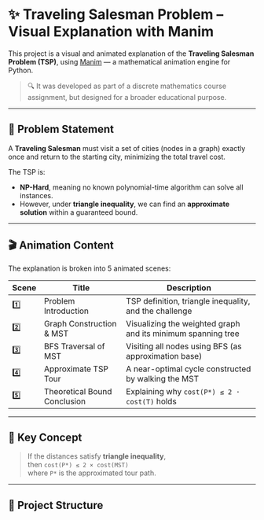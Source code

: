 # ✨ Traveling Salesman Problem – Visual Explanation with Manim

This project is a visual and animated explanation of the **Traveling Salesman Problem (TSP)**, using [Manim](https://www.manim.community/) — a mathematical animation engine for Python.

> 🔍 It was developed as part of a discrete mathematics course assignment, but designed for a broader educational purpose.

---

## 📌 Problem Statement

A **Traveling Salesman** must visit a set of cities (nodes in a graph) exactly once and return to the starting city, minimizing the total travel cost.

The TSP is:
- **NP-Hard**, meaning no known polynomial-time algorithm can solve all instances.
- However, under **triangle inequality**, we can find an **approximate solution** within a guaranteed bound.

---

## 🎬 Animation Content

The explanation is broken into 5 animated scenes:

| Scene | Title                        | Description |
|-------|------------------------------|-------------|
| 1️⃣    | Problem Introduction         | TSP definition, triangle inequality, and the challenge |
| 2️⃣    | Graph Construction & MST     | Visualizing the weighted graph and its minimum spanning tree |
| 3️⃣    | BFS Traversal of MST         | Visiting all nodes using BFS (as approximation base) |
| 4️⃣    | Approximate TSP Tour         | A near-optimal cycle constructed by walking the MST |
| 5️⃣    | Theoretical Bound Conclusion | Explaining why `cost(P*) ≤ 2 · cost(T)` holds |

---

## 🧠 Key Concept

> If the distances satisfy **triangle inequality**,  
> then `cost(P*) ≤ 2 × cost(MST)`  
> where `P*` is the approximated tour path.

---

## 📂 Project Structure

